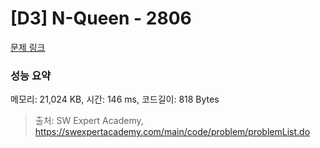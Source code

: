 # [D3] N-Queen - 2806 

[문제 링크](https://swexpertacademy.com/main/code/problem/problemDetail.do?contestProbId=AV7GKs06AU0DFAXB) 

### 성능 요약

메모리: 21,024 KB, 시간: 146 ms, 코드길이: 818 Bytes



> 출처: SW Expert Academy, https://swexpertacademy.com/main/code/problem/problemList.do